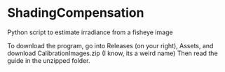 # ShadingCompensation
Python script to estimate irradiance from a fisheye image

To download the program, go into Releases (on your right), Assets, and download CalibrationImages.zip (I know, its a weird name)
Then read the guide in the unzipped folder.
